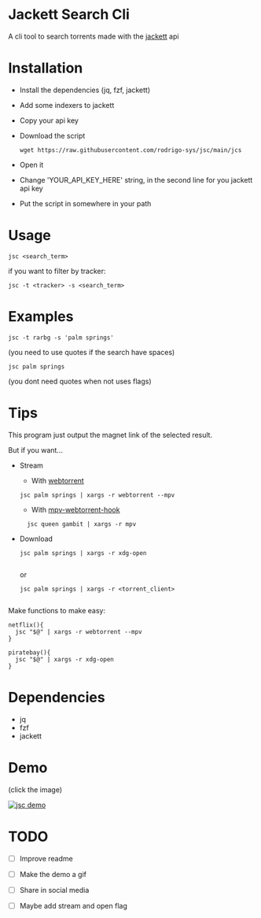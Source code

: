 # Jackett Search Cli
A cli tool to search torrents made with the [jackett](https://github.com/Jackett/Jackett) api

# Installation

- Install the dependencies (jq, fzf, jackett)
- Add some indexers to jackett
- Copy your api key
- Download the script
 
  ```shell
  wget https://raw.githubusercontent.com/rodrigo-sys/jsc/main/jcs
  ```
- Open it
- Change 'YOUR_API_KEY_HERE' string, in the second line for you jackett api key
- Put the script in somewhere in your path 
   
# Usage 
```shell
jsc <search_term>
```
if you want to filter by tracker:

```shell
jsc -t <tracker> -s <search_term>
```

# Examples

```shell
jsc -t rarbg -s 'palm springs'
```

(you need to use quotes if the search have spaces)

```shell
jsc palm springs
```

(you dont need quotes when not uses flags)

# Tips
This program just output the magnet link of the selected result.

But if you want...

- Stream 
  * With [webtorrent](https://github.com/webtorrent/webtorrent-clii)
 
  ```shell
  jsc palm springs | xargs -r webtorrent --mpv
  ```
  
  * With [mpv-webtorrent-hook](https://github.com/mrxdst/webtorrent-mpv-hook)
  
  ```shell
    jsc queen gambit | xargs -r mpv
  ```
 
- Download 
 
  ```shell
  jsc palm springs | xargs -r xdg-open 
 
  ```
  
  or
 
  ```shell
  jsc palm springs | xargs -r <torrent_client>
 
  ```
  
Make functions to make easy:
 
```shell
netflix(){
  jsc "$@" | xargs -r webtorrent --mpv
}
```
```shell
piratebay(){
  jsc "$@" | xargs -r xdg-open 
}
```

# Dependencies
- jq
- fzf
- jackett

# Demo

(click the image)

[![jsc demo](https://img.youtube.com/vi/YpXuCSzH4A0/maxresdefault.jpg)](https://www.youtube.com/embed/YpXuCSzH4A0)

# TODO
- [ ] Improve readme
- [ ] Make the demo a gif 
- [ ] Share in social media 
- [ ] Maybe add stream and open flag

